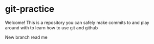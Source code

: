 # git-practice

Welcome! This is a repository you can safely make commits to and play around with to learn how to use git and github

New branch read me
